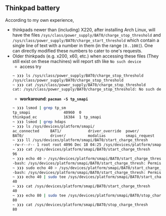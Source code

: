 ## Thinkpad battery
According to my own experience,
- thinkpads newer than (including) X220, after installing Arch Linux, will have the files `/sys/class/power_supply/BAT0/charge_stop_threshold` and `/sys/class/power_supply/BAT0/charge_start_threshold` which contain a single line of text with a number in them (in the range `[0..100]`). One can directly modified these numbers to cater to one's requests.
- Older thinkpads (e.g. x200, x60, etc.) when accessing these files (They still exist on these machines) will report sth like `No such device`
  - access try
  ```bash
  ~ ❯❯❯ ls /sys/class/power_supply/BAT0/charge_stop_threshold
  /sys/class/power_supply/BAT0/charge_stop_threshold
  ~ ❯❯❯ cat /sys/class/power_supply/BAT0/charge_stop_threshold
  cat: /sys/class/power_supply/BAT0/charge_stop_threshold: No such device
  ```
  - **workaround**: **`pacman -S tp_smapi`**
  ```bash
  ~ ❯❯❯ lsmod | grep tp_sm
  tp_smapi               40960  0
  thinkpad_ec            16384  1 tp_smapi
  ~ ❯❯❯ lsmod | grep hdaps
  ~ ❯❯❯ ls /sys/devices/platform/smapi/
  ac_connected     BAT1/            driver_override  power/           subsystem/
  BAT0/            driver/          modalias         smapi_request    uevent
  ~ ❯❯❯ ll /sys/devices/platform/smapi/BAT0/start_charge_thresh
  -rw-r--r-- 1 root root 4096 Dec 18 04:25 /sys/devices/platform/smapi/BAT0/start_charge_thresh
  ~ ❯❯❯ cat /sys/devices/platform/smapi/BAT0/start_charge_thresh
  96
  ~ ❯❯❯ echo 40 > /sys/devices/platform/smapi/BAT0/start_charge_thresh
  -bash: /sys/devices/platform/smapi/BAT0/start_charge_thresh: Permission denied
  ~ ❯❯❯ sudo echo 40 > /sys/devices/platform/smapi/BAT0/start_charge_thresh
  -bash: /sys/devices/platform/smapi/BAT0/start_charge_thresh: Permission denied
  ~ ❯❯❯ echo 40 | sudo tee /sys/devices/platform/smapi/BAT0/start_charge_thresh
  40
  ~ ❯❯❯ cat /sys/devices/platform/smapi/BAT0/start_charge_thresh
  40
  ~ ❯❯❯ echo 80 | sudo tee /sys/devices/platform/smapi/BAT0/stop_charge_thresh
  80
  ~ ❯❯❯ cat /sys/devices/platform/smapi/BAT0/stop_charge_thresh
  80
  ```

